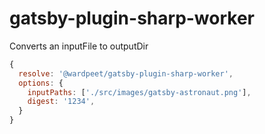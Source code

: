 # gatsby-plugin-sharp-worker

Converts an inputFile to outputDir

```js
{
  resolve: '@wardpeet/gatsby-plugin-sharp-worker',
  options: {
    inputPaths: ['./src/images/gatsby-astronaut.png'],
    digest: '1234',
  }
}
```
